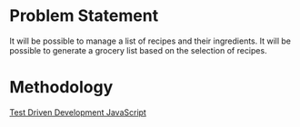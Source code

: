 # Problem Statement

It will be possible to manage a list of recipes and their ingredients. It will be possible to generate a grocery list based on the selection of recipes.


# Methodology

[Test Driven Development JavaScript](https://www.pluralsight.com/guides/front-end-javascript/introduction-to-test-driven-development-in-javascript "Test Driven Development JavaScript")



